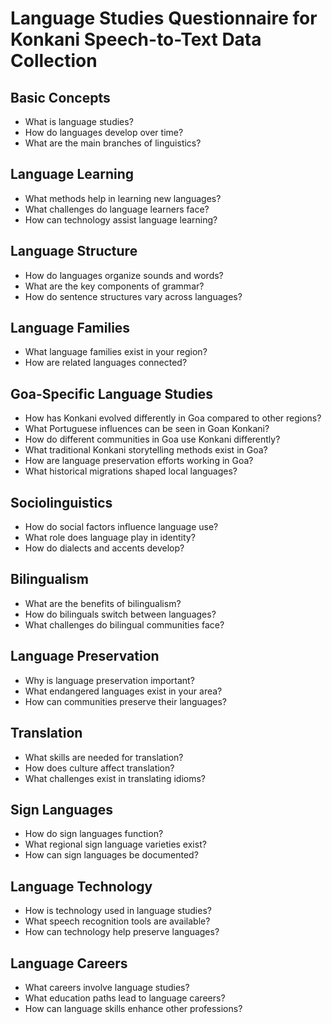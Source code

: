 # Language Studies Questionnaire for Konkani Speech-to-Text Data Collection

## Basic Concepts

- What is language studies?
- How do languages develop over time?
- What are the main branches of linguistics?

## Language Learning

- What methods help in learning new languages?
- What challenges do language learners face?
- How can technology assist language learning?

## Language Structure

- How do languages organize sounds and words?
- What are the key components of grammar?
- How do sentence structures vary across languages?

## Language Families

- What language families exist in your region?
- How are related languages connected?

## Goa-Specific Language Studies

- How has Konkani evolved differently in Goa compared to other regions?
- What Portuguese influences can be seen in Goan Konkani?
- How do different communities in Goa use Konkani differently?
- What traditional Konkani storytelling methods exist in Goa?
- How are language preservation efforts working in Goa?
- What historical migrations shaped local languages?

## Sociolinguistics

- How do social factors influence language use?
- What role does language play in identity?
- How do dialects and accents develop?

## Bilingualism

- What are the benefits of bilingualism?
- How do bilinguals switch between languages?
- What challenges do bilingual communities face?

## Language Preservation

- Why is language preservation important?
- What endangered languages exist in your area?
- How can communities preserve their languages?

## Translation

- What skills are needed for translation?
- How does culture affect translation?
- What challenges exist in translating idioms?

## Sign Languages

- How do sign languages function?
- What regional sign language varieties exist?
- How can sign languages be documented?

## Language Technology

- How is technology used in language studies?
- What speech recognition tools are available?
- How can technology help preserve languages?

## Language Careers

- What careers involve language studies?
- What education paths lead to language careers?
- How can language skills enhance other professions?
